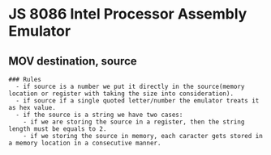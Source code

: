 # JS 8086 Intel Processor Assembly Emulator

## MOV destination, source
    ### Rules
      - if source is a number we put it directly in the source(memory location or register with taking the size into consideration).
      - if source if a single quoted letter/number the emulator treats it as hex value.
      - if the source is a string we have two cases:
        - if we are storing the source in a register, then the string length must be equals to 2.
        - if we storing the source in memory, each caracter gets stored in a memory location in a consecutive manner.
